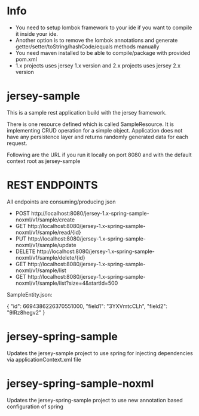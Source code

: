 Info
============
- You need to setup lombok framework to your ide if you want to compile it inside your ide.
- Another option is to remove the lombok annotations and generate getter/setter/toString/hashCode/equals methods manually
- You need maven installed to be able to compile/package with provided pom.xml
- 1.x projects uses jersey 1.x version and 2.x projects uses jersey 2.x version

jersey-sample
===============

This is a sample rest application build with the jersey framework.


There is one resource defined which is called SampleResource. It is implementing CRUD operation for a simple object. Application does not have any persistence layer and returns randomly generated data for each request.


Following are the URL if you run it locally on port 8080 and with the default context root as jersey-sample


REST ENDPOINTS
===============

All endpoints are consuming/producing json 


- POST    http://localhost:8080/jersey-1.x-spring-sample-noxml/v1/sample/create
- GET     http://localhost:8080/jersey-1.x-spring-sample-noxml/v1/sample/read/{id}
- PUT     http://localhost:8080/jersey-1.x-spring-sample-noxml/v1/sample/update
- DELETE  http://localhost:8080/jersey-1.x-spring-sample-noxml/v1/sample/delete/{id}
- GET  http://localhost:8080/jersey-1.x-spring-sample-noxml/v1/sample/list
- GET  http://localhost:8080/jersey-1.x-spring-sample-noxml/v1/sample/list?size=4&startId=500


SampleEntity.json:

{
"id": 6694386226370551000,
"field1": "3YXVmtcCLh",
"field2": "9lRz8hegv2"
}


jersey-spring-sample
======================

Updates the jersey-sample project to use spring for injecting dependencies via applicationContext.xml file


jersey-spring-sample-noxml
============================

Updates the jersey-spring-sample project to use new annotation based configuration of spring

